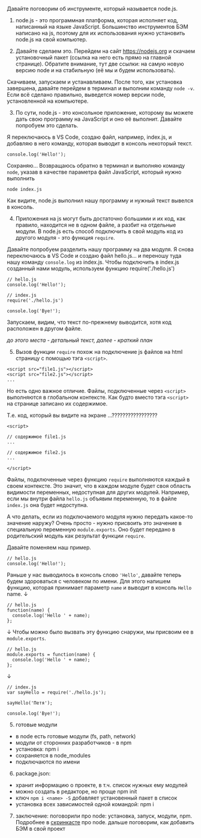 Давайте поговорим об инструменте, который называется node.js.

1. node.js - это программная платформа, которая исполняет код, написанный на языке JavaScript. Большинство инструментов БЭМ написано на js, поэтому для их использования нужно установить node.js на свой компьютер.

2. Давайте сделаем это. Перейдем на сайт https://nodejs.org и скачаем установочный пакет (ссылка на него есть прямо на главной странице). Обратите внимание, тут две ссылки: на самую новую версию node и на стабильную (её мы и будем использовать). 

Скачиваем, запускаем и устанавливаем. После того, как установка завершена, давайте перейдем в терминал и выполним команду `node -v`. Если всё сделано правильно, выведется номер версии node, установленной на компьютере.

3. По сути, node.js - это консольное приложение, которому вы можете дать свою программу на JavaScript и оно её выполнит. Давайте попробуем это сделать.

Я переключаюсь в VS Code, создаю файл, например, index.js, и добавляю в него команду, которая выводит в консоль некоторый текст. 

```
console.log('Hello!');
```

Сохраняю... Возвращаюсь обратно в терминал и выполняю команду `node`, указав в качестве параметра файл JavaScript, который нужно выполнить
```
node index.js
```

Как видите, node.js выполнил нашу программу и нужный текст вывелся в консоль.

4. Приложения на js могут быть достаточно большими и их код, как правило, находится не в одном файле, а разбит на отдельные модули. В node.js есть способ подключить в свой модуль код из другого модуля - это функция `require`.

Давайте попробуем разделить нашу программу на два модуля.
Я снова переключаюсь в VS Code и создаю файл hello.js... и переношу туда нашу команду `console.log` из index.js. 
Чтобы подключить в index.js созданный нами модуль, используем функцию require('./hello.js')

```
// hello.js
console.log('Hello!');

// index.js
require('./hello.js')

console.log('Bye!');
```

Запускаем, видим, что текст по-прежнему выводится, хотя код расположен в другом файле.

*до этого места - детальный текст, далее - краткий план*

5. Вызов функции `require` похож на подключение js файлов на html страницу с помощью тэга `<script>`.

```
<script src="file1.js"></script>
<script src="file2.js"></script>
...
```

Но есть одно важное отличие. Файлы, подключенные через `<script>` выполняются в глобальном контексте. Как будто вместо тэга `<script>` на странице записано их содержимое. 

Т.е. код, который вы видите на экране ...?????????????????

```
<script>

// содержимое file1.js 
...

// содержимое file2.js 
...

</script>
```

Файлы, подключенные через функцию `require` выполняются каждый в своем контексте. Это значит, что в каждом модуле будет своя область видимости переменных, недоступная для других модулей. Например, если мы внутри файла `hello.js` объявим переменную, то в файле `index.js` она будет недоступна.

А что делать, если из подключаемого модуля нужно передать какое-то значение наружу? Очень просто - нужно присвоить это значение в специальную переменную `module.exports`. Оно будет передано в родительский модуль как результат функции `require`.

Давайте поменяем наш пример. 

```
// hello.js
console.log('Hello!');
```
Раньше у нас выводилось в консоль слово `'Hello'`, давайте теперь будем здороваться с человеком по имени. Для этого напишем функцию, которая принимает параметр `name` и выводит в консоль `Hello` name.
↓ 
```
// hello.js
function(name) {
  console.log('Hello ' + name);    
};
```
↓ Чтобы можно было вызвать эту функцию снаружи, мы присвоим ее в `module.exports`.
```
// hello.js
module.exports = function(name) {
  console.log('Hello ' + name);    
};
```
↓
```
// index.js
var sayHello = require('./hello.js');

sayHello('Петя');

console.log('Bye!');
```


5. готовые модули
- в node есть готовые модули (fs, path, network)
- модули от сторонних разработчиков - в npm
- установка: npm i <name>
- сохраняется в node_modules
- подключаются по имени

6. package.json: 
- хранит информацию о проекте, в т.ч. список нужных ему модулей
- можно создать в редакторе, но проще npm init
- ключ `npm i <name> -S` добавляет установенный пакет в список
- установка всех зависимостей одной командой: npm i

7. заключение: поговорили про node: установка, запуск, модули, npm. Подробнее в [скринкасте](https://learn.javascript.ru/screencast/nodejs) про node.
   дальше поговорим, как добавить БЭМ в свой проект
